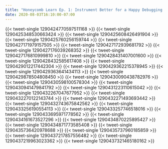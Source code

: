 ```yaml
---
title: "Honeycomb Learn Ep. 1: Instrument Better for a Happy Debugging Team"
date: 2020-08-03T16:10:00-07:00
---
```

{{< tweet-single 1290424770597511168 >}}
{{< tweet-single 1290425348530663424 >}}
{{< tweet-single 1290425608426491904 >}}
{{< tweet-single 1290425760256159744 >}}
{{< tweet-single 1290427171979157505 >}}
{{< tweet-single 1290427172939681792 >}}
{{< tweet-single 1290427176039268352 >}}
{{< tweet-single 1290427176810999810 >}}
{{< tweet-single 1290428431407001600 >}}
{{< tweet-single 1290428432585617408 >}}
{{< tweet-single 1290429012217442304 >}}
{{< tweet-single 1290429362215378945 >}}
{{< tweet-single 1290429363641434113 >}}
{{< tweet-single 1290429878504808450 >}}
{{< tweet-single 1290430090438782976 >}}
{{< tweet-single 1290430598100578304 >}}
{{< tweet-single 1290430941479841792 >}}
{{< tweet-single 1290431223110615042 >}}
{{< tweet-single 1290432267047677952 >}}
{{< tweet-single 1290432270122143744 >}}
{{< tweet-single 1290432271493693442 >}}
{{< tweet-single 1290432743675842562 >}}
{{< tweet-single 1290433256190554113 >}}
{{< tweet-single 1290433257746518016 >}}
{{< tweet-single 1290433695971778562 >}}
{{< tweet-single 1290434161673527296 >}}
{{< tweet-single 1290434870225895427 >}}
{{< tweet-single 1290434871773585408 >}}
{{< tweet-single 1290435736420978688 >}}
{{< tweet-single 1290435737960185859 >}}
{{< tweet-single 1290437217857556482 >}}
{{< tweet-single 1290437219963023362 >}}
{{< tweet-single 1290437321465180162 >}}
